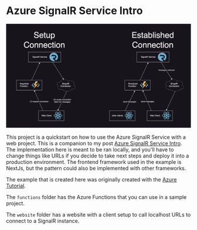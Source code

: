 # Azure SignalR Service Intro

![connection flow](./README_IMAGES/CONNECTION_FLOW.jpg)

This project is a quickstart on how to use the Azure SignalR Service with a web project. This is a companion to my post [Azure SignalR Service Intro](https://andrewevans.dev/blog/2023-11-13-azure-signalr-service-intro/). The implementation here is meant to be ran locally, and you'll have to change things like URLs if you decide to take next steps and deploy it into a production environment. The frontend framework used in the example is NextJs, but the pattern could also be implemented with other frameworks.

The example that is created here was originally created with the [Azure Tutorial](https://learn.microsoft.com/en-us/azure/azure-functions/functions-run-local?tabs=macos%2Cisolated-process%2Cnode-v4%2Cpython-v2%2Chttp-trigger%2Ccontainer-apps&pivots=programming-language-javascript#install-the-azure-functions-core-tools).

The `functions` folder has the Azure Functions that you can use in a sample project.

The `website` folder has a website with a client setup to call localhost URLs to connect to a SignalR instance.
